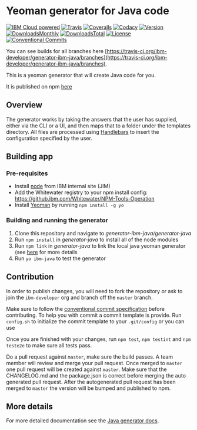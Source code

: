 # Yeoman generator for Java code  

[![IBM Cloud powered][img-ibmcloud-powered]][url-cloud]
[![Travis][img-travis]][url-travis]
[![Coveralls][img-coveralls-master]][url-coveralls-master]
[![Codacy][img-codacy]][url-codacy]
[![Version][img-version]][url-npm]
[![DownloadsMonthly][img-npm-downloads-monthly]][url-npm]
[![DownloadsTotal][img-npm-downloads-total]][url-npm]
[![License][img-license]][url-npm]
[![Conventional Commits](https://img.shields.io/badge/Conventional%20Commits-1.0.0-yellow.svg)](https://conventionalcommits.org)

[img-ibmcloud-powered]: https://img.shields.io/badge/IBM%20Cloud-powered-blue.svg
[url-cloud]: http://bluemix.net

[img-travis]: https://travis-ci.org/ibm-developer/generator-ibm-java.svg?branch=master
[url-travis]: https://travis-ci.org/ibm-developer/generator-ibm-java

[img-coveralls-master]: https://coveralls.io/repos/github/ibm-developer/generator-ibm-java/badge.svg
[url-coveralls-master]: https://coveralls.io/github/ibm-developer/generator-ibm-java

[img-codacy]: https://api.codacy.com/project/badge/Grade/a5893a4622094dc8920c8a372a8d3588?branch=master
[url-codacy]: https://www.codacy.com/app/ibm-developer/generator-ibm-java

[img-version]: https://img.shields.io/npm/v/generator-ibm-java.svg
[url-npm]: https://www.npmjs.com/package/generator-ibm-java

[img-npm-downloads-monthly]: https://img.shields.io/npm/dm/generator-ibm-java.svg

[img-npm-downloads-total]: https://img.shields.io/npm/dt/generator-ibm-java.svg

[img-license]: https://img.shields.io/npm/l/generator-ibm-java.svg

You can see builds for all branches here [https://travis-ci.org/ibm-developer/generator-ibm-java/branches](https://travis-ci.org/ibm-developer/generator-ibm-java/branches).

This is a yeoman generator that will create Java code for you.

It is published on npm [here](https://www.npmjs.com/package/generator-ibm-java)

## Overview
The generator works by taking the answers that the user has supplied, either via the CLI or a UI, and then maps that to a folder under the templates directory. All files are processed using [Handlebars](http://handlebarsjs.com/) to insert the configuration specified by the user.

## Building app

### Pre-requisites

* Install [node](https://nodejs.org/en/) from IBM internal site (JIM)
* Add the Whitewater registry to your npm install config: https://github.ibm.com/Whitewater/NPM-Tools-Operation
* Install [Yeoman](http://yeoman.io/learning/index.html) by running ```npm install -g yo```

### Building and running the generator

1. Clone this repository and navigate to *generator-ibm-java/generator-java*
2. Run ```npm install``` in *generator-java* to install all of the node modules
3. Run ```npm link``` in *generator-java* to link the local java yeoman generator (see [here](http://yeoman.io/authoring/index.html) for more details
4. Run ```yo ibm-java``` to test the generator

## Contribution
            
In order to publish changes, you will need to fork the repository or ask to join the `ibm-developer` org and branch off the `master` branch.

Make sure to follow the [conventional commit specification](https://conventionalcommits.org/) before contributing. To help you with commit a commit template is provide.
Run `config.sh` to initialize the commit template to your `.git/config` or you can use 

Once you are finished with your changes, run `npm test`, `npm testint` and `npm teste2e` to make sure all tests pass.

Do a pull request against `master`, make sure the build passes. A team member will review and merge your pull request.
Once merged to `master` one pull request will be created against `master`. Make sure that the CHANGELOG.md and the package.json is correct before merging the auto generated pull request. After the autogenerated 
pull request has been merged to `master` the version will be bumped and published to npm.

## More details

For more detailed documentation see the [Java generator docs](https://pages.github.ibm.com/arf/java-codegen-devguide/java/intro/).

